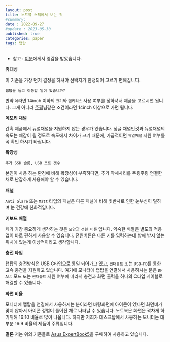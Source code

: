 ```yaml
---
layout: post
title: 노트북 스펙에서 보는 것
#summary:
date : 2022-09-27
#update : 2023-05-30
published: true
categories: paper
tags: 랩탑
---
```


- 참고 :  [이분](https://youtu.be/ffMt1B_ToJM)에게서 영감을 받았습니다.

**휴대성**

이 기준을 가장 먼저 결정을 하셔야 선택지가 한정되어 고르기 편해집니다.

`랩탑을 들고 이동할 일이 있습니까?`

만약 `예`라면  14inch 이하의 `크기`와  `텐키리스` 사용 여부를 정하셔서 제품을 고르시면 됩니다.   그게 아니라 [주펄](https://www.youtube.com/watch?v=vFZYjY4-Oc8)님같은 조건이라면 14inch 이상으로 가면 됩니다.

**메모리 채널**

간혹 제품에서 듀얼채널을 지원하지 않는 경우가 있습니다. 싱글 채널인것과 듀얼채널의 속도는 체감이 될 정도로 속도에서 차이가 크기 때문에, 가급적이면 `듀얼채널` 지원 여부를 꼭 확인 하시기 바랍니다.

**확장성**

`추가 SSD 슬롯, USB 포트 갯수`

본인이 사용 하는 환경에 비해 확장성이 부족하다면, 추가 악세사리를 주렁주렁 연결한 채로 난잡하게 사용해야 할 수 있습니다. 

**패널**

`Anti Glare` 또는 `Matt` 타입의 패널은 다른 패널에 비해 빛반사로 인한 눈부심이 덜하며 눈 건강에 친화적입니다. 

**키보드 배열**

제가 가장 중요하게 생각하는 것은 `모양`과 `전원 버튼` 입니다. 익숙한 배열은 별도의 적응없이 바로 편하게 사용할 수 있습니다. 전원버튼은 다른 키를 입력하는데 방해 받지 않는 위치에 있는게 이상적이라고 생각합니다. 

**충전 타입**

랩탑의 충전방식은 USB C타입으로 통일 되어가고 있고, `썬더볼트` 또는 `USB-PD`를 통한 고속 충전을 지원하고 있습니다. 여기에 모니터에 랩탑을 연결해서 사용하시는 분은 `DP Alt` 모드 또는 `썬더볼트` 지원 여부에 따라서 충전과 화면 출력을 하나의 C타입  케이블로 해결할 수 있습니다. 

**화면 비율**

모니터에 랩탑을 연결해서 사용하시는 분이라면 바탕화면에 아이콘이 있다면 화면비가 맞지 않아서 아이콘 정렬이 틀어진 채로 나타날 수 있습니다. 노트북은 화면은 꽉차게 하기위해 16:10 비율로 많이 나옵니다. 하지만 저희가 데스크탑에서 사용하는 모니터는 대부분 16:9 비율의 제품이 주류입니다. 

**결론** 
저는 위의 기준들로 [Asus ExpertBook5](https://www.asus.com/kr/Laptops/For-Work/ExpertBook/ExpertBook-B5-B5302C-11th-Gen-Intel/)을 구매하여 사용하고 있습니다.
